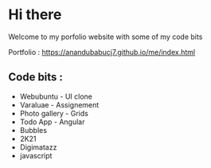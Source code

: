 # Hi there 

Welcome to my porfolio website with some of my code bits

Portfolio : https://anandubabucj7.github.io/me/index.html

## Code bits : 


- Webubuntu - UI clone
- Varaluae - Assignement
- Photo gallery - Grids
- Todo App - Angular
- Bubbles
- 2K21
- Digimatazz
- javascript